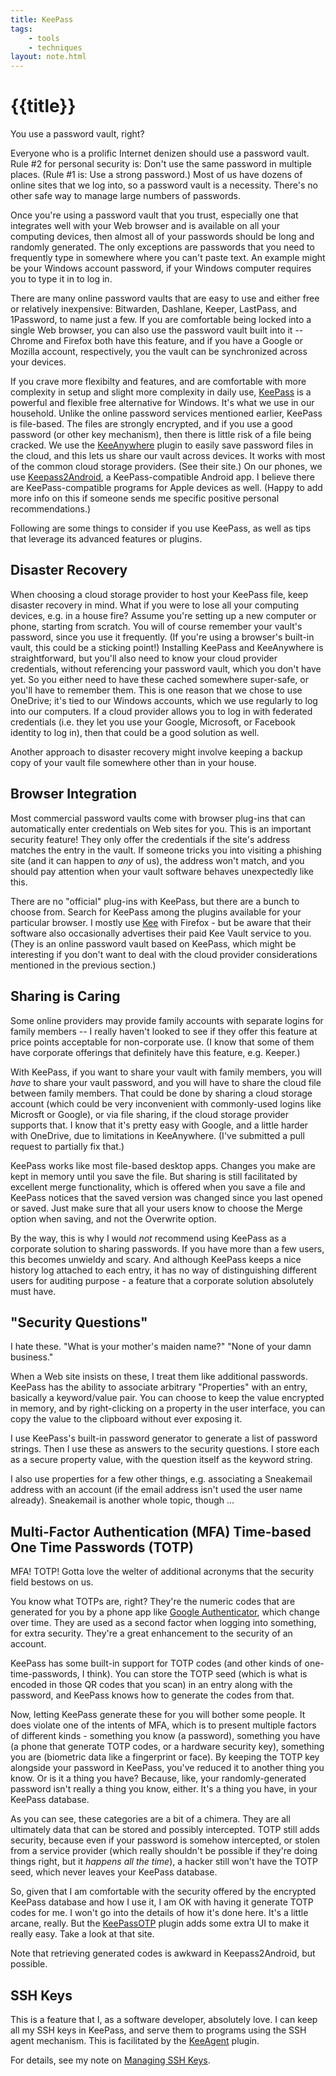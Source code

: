 ```yaml
---
title: KeePass
tags: 
    - tools
    - techniques
layout: note.html
---
```

# {{title}}
You use a password vault, right? 

Everyone who is a prolific Internet denizen should use a password vault. Rule #2 for personal security is: Don't use the same password in multiple places. (Rule #1 is: Use a strong password.) Most of us have dozens of online sites that we log into, so a password vault is a necessity. There's no other safe way to manage large numbers of passwords.

Once you're using a password vault that you trust, especially one that integrates well with your Web browser and is available on all your computing devices, then almost all of your passwords should be long and randomly generated. The only exceptions are passwords that you need to frequently type in somewhere where you can't paste text. An example might be your Windows account password, if your Windows computer requires you to type it in to log in. 

There are many online password vaults that are easy to use and either free or relatively inexpensive: Bitwarden, Dashlane, Keeper, LastPass, and 1Password, to name just a few. If you are comfortable being locked into a single Web browser, you can also use the password vault built into it -- Chrome and Firefox both have this feature, and if you have a Google or Mozilla account, respectively, you the vault can be synchronized across your devices.

If you crave more flexibilty and features, and are comfortable with more complexity in setup and slight more complexity in daily use, [KeePass](https://keepass.info/) is a powerful and flexible free alternative for Windows. It's what we use in our household. Unlike the online password services mentioned earlier, KeePass is file-based. The files are strongly encrypted, and if you use a good password (or other key mechanism), then there is little risk of a file being cracked. We use the [KeeAnywhere](https://keeanywhere.de/) plugin to easily save password files in the cloud, and this lets us share our vault across devices. It works with most of the common cloud storage providers. (See their site.) On our phones, we use [Keepass2Android](https://play.google.com/store/apps/details?id=keepass2android.keepass2android), a KeePass-compatible Android app. I believe there are KeePass-compatible programs for Apple devices as well. (Happy to add more info on this if someone sends me specific positive personal recommendations.)

Following are some things to consider if you use KeePass, as well as tips that leverage its advanced features or plugins.

## Disaster Recovery

When choosing a cloud storage provider to host your KeePass file, keep disaster recovery in mind. What if you were to lose all your computing devices, e.g. in a house fire? Assume you're setting up a new computer or phone, starting from scratch. You will of course remember your vault's password, since you use it frequently. (If you're using a browser's built-in vault, this could be a sticking point!) Installing KeePass and KeeAnywhere is straightforward, but you'll also need to know your cloud provider credentials, without referencing your password vault, which you don't have yet. So you either need to have these cached somewhere super-safe, or you'll have to remember them. This is one reason that we chose to use OneDrive; it's tied to our Windows accounts, which we use regularly to log into our computers. If a cloud provider allows you to log in with federated credentials (i.e. they let you use your Google, Microsoft, or Facebook identity to log in), then that could be a good solution as well.

Another approach to disaster recovery might involve keeping a backup copy of your vault file somewhere other than in your house. 

## Browser Integration

Most commercial password vaults come with browser plug-ins that can automatically enter credentials on Web sites for you. This is an important security feature! They only offer the credentials if the site's address matches the entry in the vault. If someone tricks you into visiting a phishing site (and it can happen to *any* of us), the address won't match, and you should pay attention when your vault software behaves unexpectedly like this.

There are no "official" plug-ins with KeePass, but there are a bunch to choose from. Search for KeePass among the plugins available for your particular browser. I mostly use [Kee](https://www.kee.pm/) with Firefox - but be aware that their software also occasionally advertises their paid Kee Vault service to you. (They is an online password vault based on KeePass, which might be interesting if you don't want to deal with the cloud provider considerations mentioned in the previous section.)

## Sharing is Caring

Some online providers may provide family accounts with separate logins for family members -- I really haven't looked to see if they offer this feature at price points acceptable for non-corporate use. (I know that some of them have corporate offerings that definitely have this feature, e.g. Keeper.)

With KeePass, if you want to share your vault with family members, you will *have* to share your vault password, and you will have to share the cloud file between family members. That could be done by sharing a cloud storage account (which could be very inconvenient with commonly-used logins like Microsft or Google), or via file sharing, if the cloud storage provider supports that. I know that it's pretty easy with Google, and a little harder with OneDrive, due to limitations in KeeAnywhere. (I've submitted a pull request to partially fix that.)

KeePass works like most file-based desktop apps. Changes you make are kept in memory until you save the file. But sharing is still facilitated by excellent merge functionality, which is offered when you save a file and KeePass notices that the saved version was changed since you last opened or saved. Just make sure that all your users know to choose the Merge option when saving, and not the Overwrite option.

By the way, this is why I would *not* recommend using KeePass as a corporate solution to sharing passwords. If you have more than a few users, this becomes unwieldy and scary. And although KeePass keeps a nice history log attached to each entry, it has no way of distinguishing different users for auditing purpose - a feature that a corporate solution absolutely must have.

## "Security Questions"

I hate these. "What is your mother's maiden name?" "None of your damn business."

When a Web site insists on these, I treat them like additional passwords. KeePass has the ability to associate arbitrary "Properties" with an entry, basically a keyword/value pair. You can choose to keep the value encrypted in memory, and by right-clicking on a property in the user interface, you can copy the value to the clipboard without ever exposing it.

I use KeePass's built-in password generator to generate a list of password strings. Then I use these as answers to the security questions. I store each as a secure property value, with the question itself as the keyword string.

I also use properties for a few other things, e.g. associating a Sneakemail address with an account (if the email address isn't used the user name already). Sneakemail is another whole topic, though ...

## Multi-Factor Authentication (MFA) Time-based One Time Passwords (TOTP)

MFA! TOTP! Gotta love the welter of additional acronyms that the security field bestows on us.

You know what TOTPs are, right? They're the numeric codes that are generated for you by a phone app like [Google Authenticator](https://play.google.com/store/apps/details?id=com.google.android.apps.authenticator2), which change over time. They are used as a second factor when logging into something, for extra security. They're a great enhancement to the security of an account.

KeePass has some built-in support for TOTP codes (and other kinds of one-time-passwords, I think). You can store the TOTP seed (which is what is encoded in those QR codes that you scan) in an entry along with the password, and KeePass knows how to generate the codes from that.

Now, letting KeePass generate these for you will bother some people. It does violate one of the intents of MFA, which is to present multiple factors of different kinds - something you know (a password), something you have (a phone that generate TOTP codes, or a hardware security key), something you are (biometric data like a fingerprint or face). By keeping the TOTP key alongside your password in KeePass, you've reduced it to another thing you know. Or is it a thing you have? Because, like, your randomly-generated password isn't really a thing you know, either. It's a thing you have, in your KeePass database.

As you can see, these categories are a bit of a chimera. They are all ultimately data that can be stored and possibly intercepted. TOTP still adds security, because even if your password is somehow intercepted, or stolen from a service provider (which really shouldn't be possible if they're doing things right, but it *happens all the time*), a hacker still won't have the TOTP seed, which never leaves your KeePass database.

So, given that I am comfortable with the security offered by the encrypted KeePass database and how I use it, I am OK with having it generate TOTP codes for me. I won't go into the details of how it's done here. It's a little arcane, really. But the [KeePassOTP](https://github.com/Rookiestyle/KeePassOTP) plugin adds some extra UI to make it really easy. Take a look at that site.

Note that retrieving generated codes is awkward in Keepass2Android, but possible.

## SSH Keys

This is a feature that I, as a software developer, absolutely love. I can keep all my SSH keys in KeePass, and serve them to programs using the SSH agent mechanism. This is facilitated by the [KeeAgent](https://lechnology.com/software/keeagent/) plugin.

For details, see my note on [Managing SSH Keys](/notes/managing-ssh-keys/).

